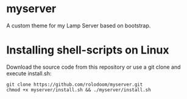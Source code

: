 # myserver

A custom theme for my Lamp Server based on bootstrap.

# Installing shell-scripts on Linux

Download the source code from this repository or use a git clone and execute install.sh:

    git clone https://github.com/rolodoom/myserver.git
    chmod +x myserver/install.sh && ./myserver/install.sh
